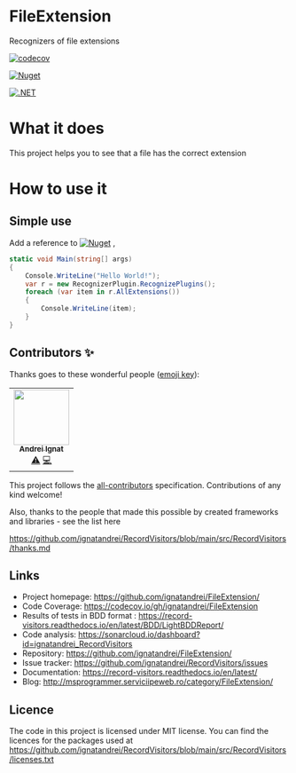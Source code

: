 # FileExtension
Recognizers of file extensions

[![codecov](https://codecov.io/gh/ignatandrei/FileExtension/branch/master/graph/badge.svg?token=UA3ZA1KDQ5)](https://codecov.io/gh/ignatandrei/FileExtension)

[![Nuget](https://img.shields.io/nuget/v/FileExtension)](https://www.nuget.org/packages/FileExtension/) 

[![.NET](https://github.com/ignatandrei/FileExtension/actions/workflows/dotnet.yml/badge.svg?branch=master)](https://github.com/ignatandrei/FileExtension/actions/workflows/dotnet.yml)
# What it does

This project helps you to see that a file has the correct extension

# How to use it

## Simple use

Add a reference to [![Nuget](https://img.shields.io/nuget/v/FileExtension)](https://www.nuget.org/packages/FileExtension/) ,
 
```csharp
static void Main(string[] args)
{
    Console.WriteLine("Hello World!");
    var r = new RecognizerPlugin.RecognizePlugins();
    foreach (var item in r.AllExtensions())
    {
        Console.WriteLine(item);
    }
}
```


## Contributors ✨

Thanks goes to these wonderful people ([emoji key](https://allcontributors.org/docs/en/emoji-key)):

<!-- ALL-CONTRIBUTORS-LIST:START - Do not remove or modify this section -->
<!-- prettier-ignore-start -->
<!-- markdownlint-disable -->
<table>
  <tr>
    <td align="center"><a href="http://msprogrammer.serviciipeweb.ro/"><img src="https://avatars.githubusercontent.com/u/153982?v=4?s=100" width="100px;" alt=""/><br /><sub><b>Andrei Ignat</b></sub></a><br /><a href="https://github.com/ignatandrei/RecordVisitors/commits?author=ignatandrei" title="Tests">⚠️</a> <a href="https://github.com/ignatandrei/RecordVisitors/commits?author=ignatandrei" title="Code">💻</a></td>
  </tr>
</table>

<!-- markdownlint-restore -->
<!-- prettier-ignore-end -->

<!-- ALL-CONTRIBUTORS-LIST:END -->

This project follows the [all-contributors](https://github.com/all-contributors/all-contributors) specification. Contributions of any kind welcome!

Also, thanks to the people that made this possible by created frameworks and libraries - see the list here

https://github.com/ignatandrei/RecordVisitors/blob/main/src/RecordVisitors/thanks.md

## Links

- Project homepage: https://github.com/ignatandrei/FileExtension/ 
- Code Coverage: https://codecov.io/gh/ignatandrei/FileExtension 
- Results of tests in BDD format : https://record-visitors.readthedocs.io/en/latest/BDD/LightBDDReport/ 
- Code analysis: https://sonarcloud.io/dashboard?id=ignatandrei_RecordVisitors
- Repository: https://github.com/ignatandrei/FileExtension/
- Issue tracker: https://github.com/ignatandrei/RecordVisitors/issues
- Documentation: https://record-visitors.readthedocs.io/en/latest/ 
- Blog: http://msprogrammer.serviciipeweb.ro/category/FileExtension/ 

## Licence

The code in this project is licensed under MIT license.
You can find the licences for the packages used at https://github.com/ignatandrei/RecordVisitors/blob/main/src/RecordVisitors/licenses.txt 